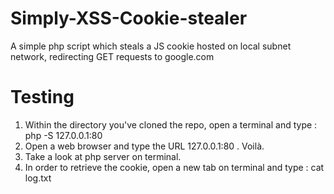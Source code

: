# Simply-XSS-Cookie-stealer
A simple php script which steals a JS cookie hosted on local subnet network, redirecting GET requests to google.com


# Testing

1) Within the directory you've cloned the repo, open a terminal and type : php -S 127.0.0.1:80
2) Open a web browser and type the URL 127.0.0.1:80 . Voilà.
3) Take a look at php server on terminal.
4) In order to retrieve the cookie, open a new tab on terminal and type : cat log.txt 
